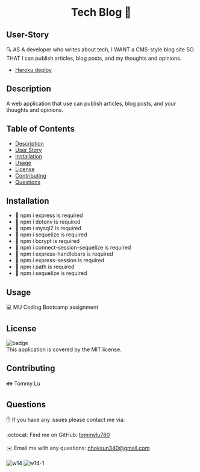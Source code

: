 <h1 align="center">Tech Blog 👋</h1>

## User-Story
🔍 AS A developer who writes about tech, I WANT a CMS-style blog site
SO THAT I can publish articles, blog posts, and my thoughts and opinions.
- [Heroku deploy](https://techblog3040.herokuapp.com/)

## Description
A web application that use can publish articles, blog posts, and your thoughts and opinions.

## Table of Contents
- [Description](#description)
- [User Story](#user-story)
- [Installation](#installation)
- [Usage](#usage)
- [License](#license)
- [Contributing](#contributing)
- [Questions](#questions)

## Installation
- 💾 npm i express is required
- 💾 npm i dotenv is required
- 💾 npm i mysql2 is required
- 💾 npm i sequelize is required
- 💾 npm i bcrypt is required
- 💾 npm i connect-session-sequelize is required
- 💾 npm i express-handlebars is required
- 💾 npm i express-session is required
- 💾 npm i path is required
- 💾 npm i sequelize is required

## Usage
💻 MU Coding Bootcamp assignment

## License
![badge](https://img.shields.io/badge/license-MIT-brightgreen)
<br />
This application is covered by the MIT license.

## Contributing
👪 Tommy Lu


## Questions
✋ If you have any issues please contact me via: <br />
<br />
:octocat: Find me on GitHub: [tommylu780](https://github.com/tommylu780)<br />
<br />
✉️ Email me with any questions: nhoksun340@gmail.com<br /><br />
![w14](https://user-images.githubusercontent.com/53459495/122227729-81d07400-cefa-11eb-8314-32ca88c48368.PNG)
![w14-1](https://user-images.githubusercontent.com/53459495/122227746-84cb6480-cefa-11eb-8463-35be80ee2aef.PNG)

